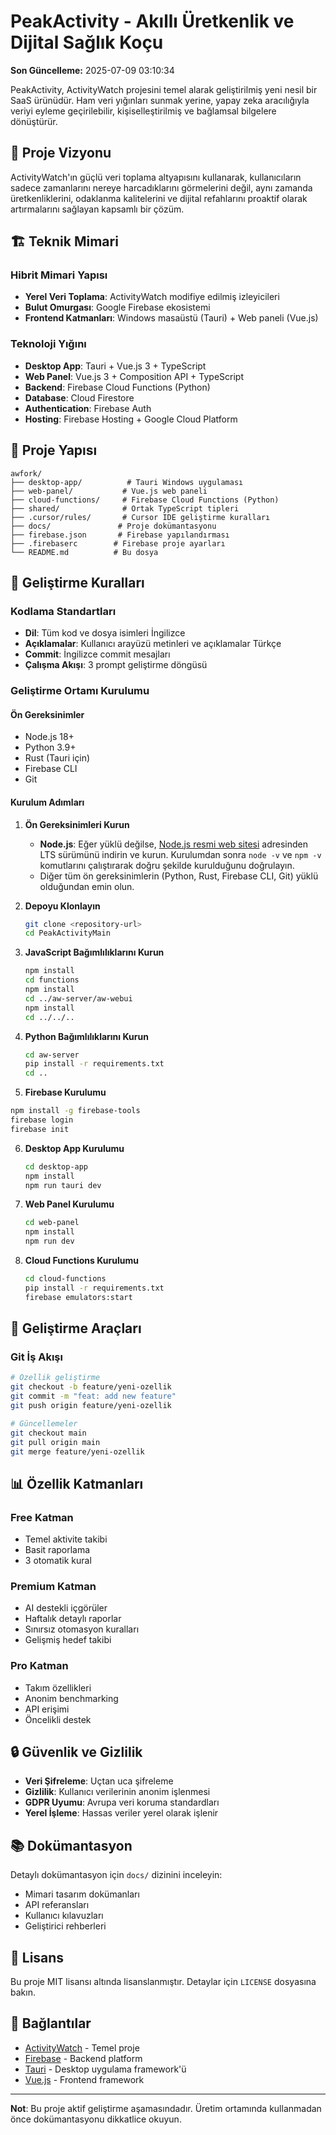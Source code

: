 # PeakActivity - Akıllı Üretkenlik ve Dijital Sağlık Koçu

**Son Güncelleme:** 2025-07-09 03:10:34

PeakActivity, ActivityWatch projesini temel alarak geliştirilmiş yeni nesil bir SaaS ürünüdür. Ham veri yığınları sunmak yerine, yapay zeka aracılığıyla veriyi eyleme geçirilebilir, kişiselleştirilmiş ve bağlamsal bilgelere dönüştürür.

## 🎯 Proje Vizyonu

ActivityWatch'ın güçlü veri toplama altyapısını kullanarak, kullanıcıların sadece zamanlarını nereye harcadıklarını görmelerini değil, aynı zamanda üretkenliklerini, odaklanma kalitelerini ve dijital refahlarını proaktif olarak artırmalarını sağlayan kapsamlı bir çözüm.

## 🏗️ Teknik Mimari

### Hibrit Mimari Yapısı
- **Yerel Veri Toplama**: ActivityWatch modifiye edilmiş izleyicileri
- **Bulut Omurgası**: Google Firebase ekosistemi
- **Frontend Katmanları**: Windows masaüstü (Tauri) + Web paneli (Vue.js)

### Teknoloji Yığını
- **Desktop App**: Tauri + Vue.js 3 + TypeScript
- **Web Panel**: Vue.js 3 + Composition API + TypeScript  
- **Backend**: Firebase Cloud Functions (Python)
- **Database**: Cloud Firestore
- **Authentication**: Firebase Auth
- **Hosting**: Firebase Hosting + Google Cloud Platform

## 📁 Proje Yapısı

```
awfork/
├── desktop-app/          # Tauri Windows uygulaması
├── web-panel/           # Vue.js web paneli
├── cloud-functions/     # Firebase Cloud Functions (Python)
├── shared/              # Ortak TypeScript tipleri
├── .cursor/rules/       # Cursor IDE geliştirme kuralları
├── docs/               # Proje dokümantasyonu
├── firebase.json       # Firebase yapılandırması
├── .firebaserc        # Firebase proje ayarları
└── README.md          # Bu dosya
```

## 🚀 Geliştirme Kuralları

### Kodlama Standartları
- **Dil**: Tüm kod ve dosya isimleri İngilizce
- **Açıklamalar**: Kullanıcı arayüzü metinleri ve açıklamalar Türkçe
- **Commit**: İngilizce commit mesajları
- **Çalışma Akışı**: 3 prompt geliştirme döngüsü

### Geliştirme Ortamı Kurulumu

#### Ön Gereksinimler
- Node.js 18+ 
- Python 3.9+
- Rust (Tauri için)
- Firebase CLI
- Git

#### Kurulum Adımları

1.  **Ön Gereksinimleri Kurun**
    *   **Node.js**: Eğer yüklü değilse, [Node.js resmi web sitesi](https://nodejs.org/) adresinden LTS sürümünü indirin ve kurun. Kurulumdan sonra `node -v` ve `npm -v` komutlarını çalıştırarak doğru şekilde kurulduğunu doğrulayın.
    *   Diğer tüm ön gereksinimlerin (Python, Rust, Firebase CLI, Git) yüklü olduğundan emin olun.

2.  **Depoyu Klonlayın**
    ```bash
    git clone <repository-url>
    cd PeakActivityMain
    ```

3.  **JavaScript Bağımlılıklarını Kurun**
    ```bash
    npm install
    cd functions
    npm install
    cd ../aw-server/aw-webui
    npm install
    cd ../../..
    ```

4.  **Python Bağımlılıklarını Kurun**
    ```bash
    cd aw-server
    pip install -r requirements.txt
    cd ..
    ```

5.  **Firebase Kurulumu**
   ```bash
   npm install -g firebase-tools
   firebase login
   firebase init
   ```

6. **Desktop App Kurulumu**
   ```bash
   cd desktop-app
   npm install
   npm run tauri dev
   ```

7. **Web Panel Kurulumu**
   ```bash
   cd web-panel
   npm install
   npm run dev
   ```

8. **Cloud Functions Kurulumu**
   ```bash
   cd cloud-functions
   pip install -r requirements.txt
   firebase emulators:start
   ```

## 🔧 Geliştirme Araçları


### Git İş Akışı
```bash
# Özellik geliştirme
git checkout -b feature/yeni-ozellik
git commit -m "feat: add new feature"
git push origin feature/yeni-ozellik

# Güncellemeler
git checkout main
git pull origin main
git merge feature/yeni-ozellik
```

## 📊 Özellik Katmanları

### Free Katman
- Temel aktivite takibi
- Basit raporlama
- 3 otomatik kural

### Premium Katman
- AI destekli içgörüler
- Haftalık detaylı raporlar
- Sınırsız otomasyon kuralları
- Gelişmiş hedef takibi

### Pro Katman
- Takım özellikleri
- Anonim benchmarking
- API erişimi
- Öncelikli destek

## 🔒 Güvenlik ve Gizlilik

- **Veri Şifreleme**: Uçtan uca şifreleme
- **Gizlilik**: Kullanıcı verilerinin anonim işlenmesi
- **GDPR Uyumu**: Avrupa veri koruma standardları
- **Yerel İşleme**: Hassas veriler yerel olarak işlenir

## 📚 Dokümantasyon

Detaylı dokümantasyon için `docs/` dizinini inceleyin:
- Mimari tasarım dokümanları
- API referansları  
- Kullanıcı kılavuzları
- Geliştirici rehberleri


## 📝 Lisans

Bu proje MIT lisansı altında lisanslanmıştır. Detaylar için `LICENSE` dosyasına bakın.

## 🔗 Bağlantılar

- [ActivityWatch](https://github.com/ActivityWatch/activitywatch) - Temel proje
- [Firebase](https://firebase.google.com/) - Backend platform
- [Tauri](https://tauri.app/) - Desktop uygulama framework'ü
- [Vue.js](https://vuejs.org/) - Frontend framework

---

**Not**: Bu proje aktif geliştirme aşamasındadır. Üretim ortamında kullanmadan önce dokümantasyonu dikkatlice okuyun. 

